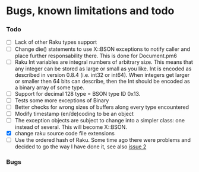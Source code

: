 # Bugs, known limitations and todo

### Todo

* [ ] Lack of other Raku types support
* [ ] Change die() statements to use X::BSON exceptions to notify caller and place further responsability there. This is done for Document.pm6
* [ ] Raku Int variables are integral numbers of arbitrary size. This means that any integer can be stored as large or small as you like. Int is encoded as described in version 0.8.4 (i.e. int32 or int64). When integers get larger or smaller then 64 bits can describe, then the Int should be encoded as a binary array of some type.
* [ ] Support for decimal 128 type = BSON type ID 0x13.
* [ ] Tests some more exceptions of Binary
* [ ] Better checks for wrong sizes of buffers along every type encountered
* [ ] Modify timestamp (en/de)coding to be an object
* [ ] The exception objects are subject to change into a simpler class: one instead of several. This will become X::BSON.
* [x] change raku source code file extensions
* [ ] Use the ordered hash of Raku. Some time ago there were problems and decided to go the way I have done it, see also [issue 2](https://github.com/lizmat/Hash-Ordered/issues/2)

### Bugs
